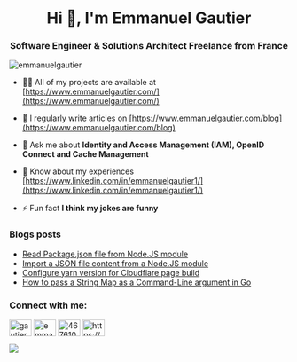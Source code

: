 <h1 align="center">Hi 👋, I'm Emmanuel Gautier</h1>
<h3 align="center">Software Engineer & Solutions Architect Freelance from France</h3>

<p align="left"> <img src="https://komarev.com/ghpvc/?username=emmanuelgautier&label=Profile%20views&color=0e75b6&style=flat" alt="emmanuelgautier" /> </p>

- 👨‍💻 All of my projects are available at [https://www.emmanuelgautier.com/](https://www.emmanuelgautier.com/)

- 📝 I regularly write articles on [https://www.emmanuelgautier.com/blog](https://www.emmanuelgautier.com/blog)

- 💬 Ask me about **Identity and Access Management (IAM), OpenID Connect and Cache Management**

- 📄 Know about my experiences [https://www.linkedin.com/in/emmanuelgautier1/](https://www.linkedin.com/in/emmanuelgautier1/)

- ⚡ Fun fact **I think my jokes are funny**

### Blogs posts
<!-- BLOG-POST-LIST:START -->
- [Read Package.json file from Node.JS module](https://www.emmanuelgautier.com/blog/read-package-json-node-module)
- [Import a JSON file content from a Node.JS module](https://www.emmanuelgautier.com/blog/node-module-import-assert-json)
- [Configure yarn version for Cloudflare page build](https://www.emmanuelgautier.com/blog/cloudflare-page-build-yarn-version)
- [How to pass a String Map as a Command-Line argument in Go](https://www.emmanuelgautier.com/blog/string-map-command-argument-go)
<!-- BLOG-POST-LIST:END -->

<h3 align="left">Connect with me:</h3>
<p align="left">
<a href="https://twitter.com/gautier_manu" target="blank"><img align="center" src="https://raw.githubusercontent.com/rahuldkjain/github-profile-readme-generator/master/src/images/icons/Social/twitter.svg" alt="gautier_manu" height="30" width="40" /></a>
<a href="https://linkedin.com/in/emmanuelgautier1" target="blank"><img align="center" src="https://raw.githubusercontent.com/rahuldkjain/github-profile-readme-generator/master/src/images/icons/Social/linked-in-alt.svg" alt="emmanuelgautier1" height="30" width="40" /></a>
<a href="https://stackoverflow.com/users/4676103" target="blank"><img align="center" src="https://raw.githubusercontent.com/rahuldkjain/github-profile-readme-generator/master/src/images/icons/Social/stack-overflow.svg" alt="4676103" height="30" width="40" /></a>
<a href="https://www.emmanuelgautier.com/rss.xml" target="blank"><img align="center" src="https://raw.githubusercontent.com/rahuldkjain/github-profile-readme-generator/master/src/images/icons/Social/rss.svg" alt="https://www.emmanuelgautier.com/rss.xml" height="30" width="40" /></a>
</p>

<picture>
  <source
    srcset="https://github-readme-stats.vercel.app/api?username=emmanuelgautier&show_icons=true&count_private=true&theme=dark&cache_seconds=86400"
    media="(prefers-color-scheme: dark)"
  />
  <source
    srcset="https://github-readme-stats.vercel.app/api?username=emmanuelgautier&show_icons=true&count_private=true&cache_seconds=86400"
    media="(prefers-color-scheme: light), (prefers-color-scheme: no-preference)"
  />
  <img src="https://github-readme-stats.vercel.app/api?username=emmanuelgautier&show_icons=true&count_private=true&cache_seconds=86400" />
</picture>
